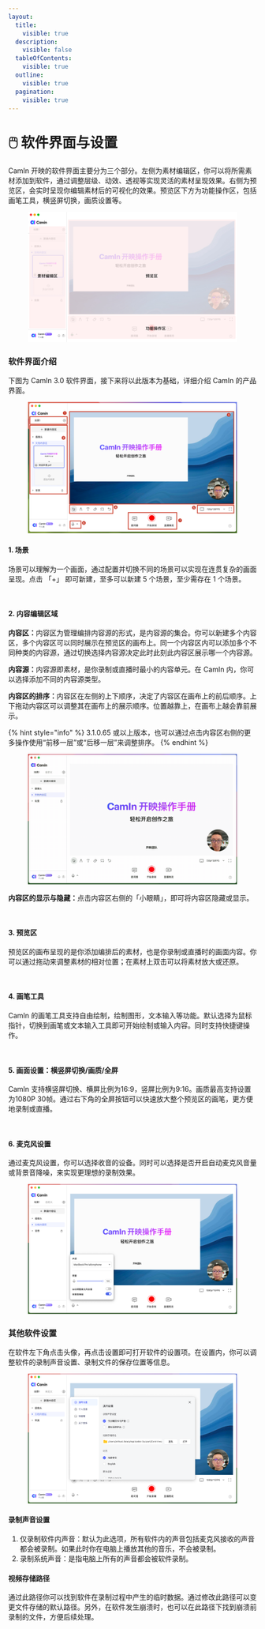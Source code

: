 ```yaml
---
layout:
  title:
    visible: true
  description:
    visible: false
  tableOfContents:
    visible: true
  outline:
    visible: true
  pagination:
    visible: true
---
```


# 🖱️ 软件界面与设置

CamIn 开映的软件界面主要分为三个部分。左侧为素材编辑区，你可以将所需素材添加到软件，通过调整层级、动效、透视等实现灵活的素材呈现效果。右侧为预览区，会实时呈现你编辑素材后的可视化的效果。预览区下方为功能操作区，包括画笔工具，横竖屏切换，画质设置等。

<figure><img src="../.gitbook/assets/Frame 1.jpg" alt=""><figcaption></figcaption></figure>

### 软件界面介绍

下图为 CamIn 3.0 软件界面，接下来将以此版本为基础，详细介绍 CamIn 的产品界面。

<figure><img src="../.gitbook/assets/image (59).png" alt=""><figcaption></figcaption></figure>

#### **1. 场景**

场景可以理解为一个画面，通过配置并切换不同的场景可以实现在连贯复杂的画面呈现。点击 「+」 即可新建，至多可以新建 5 个场景，至少需存在 1 个场景。

<figure><img src="../.gitbook/assets/2024-06-26 16.45.42.gif" alt=""><figcaption></figcaption></figure>

#### 2. 内容编辑区域

**内容区：**&#x5185;容区为管理编排内容源的形式，是内容源的集合。你可以新建多个内容区，多个内容区可以同时展示在预览区的画布上。同一个内容区内可以添加多个不同种类的内容源，通过切换选择内容源决定此时此刻此内容区展示哪一个内容源。

**内容源：**&#x5185;容源即素材，是你录制或直播时最小的内容单元。在 CamIn 内，你可以选择添加不同的内容源类型。

**内容区的排序：**&#x5185;容区在左侧的上下顺序，决定了内容区在画布上的前后顺序。上下拖动内容区可以调整其在画布上的展示顺序。位置越靠上，在画布上越会靠前展示。

{% hint style="info" %}
3.1.0.65 或以上版本，也可以通过点击内容区右侧的更多操作使用“前移一层”或“后移一层”来调整排序。
{% endhint %}

<figure><img src="../.gitbook/assets/2024-06-26 16.50.42.gif" alt=""><figcaption></figcaption></figure>

**内容区的显示与隐藏：**&#x70B9;击内容区右侧的「小眼睛」，即可将内容区隐藏或显示。

<figure><img src="../.gitbook/assets/2024-06-26 16.51.10 (1).gif" alt=""><figcaption></figcaption></figure>

#### 3. 预览区

预览区的画布呈现的是你添加编排后的素材，也是你录制或直播时的画面内容。你可以通过拖动来调整素材的相对位置；在素材上双击可以将素材放大或还原。

<figure><img src="../.gitbook/assets/2024-06-26 16.54.27.gif" alt=""><figcaption></figcaption></figure>

#### 4. 画笔工具

CamIn 的画笔工具支持自由绘制，绘制图形，文本输入等功能。默认选择为鼠标指针，切换到画笔或文本输入工具即可开始绘制或输入内容。同时支持快捷键操作。

<figure><img src="../.gitbook/assets/2024-06-26 16.59.40.gif" alt=""><figcaption></figcaption></figure>

#### 5. 画面设置：横竖屏切换/画质/全屏

CamIn 支持横竖屏切换、横屏比例为16:9，竖屏比例为9:16。画质最高支持设置为1080P 30帧。通过右下角的全屏按钮可以快速放大整个预览区的画笔，更方便地录制或直播。

<figure><img src="../.gitbook/assets/2024-06-26 17.11.55.gif" alt=""><figcaption></figcaption></figure>

#### 6. 麦克风设置

通过麦克风设置，你可以选择收音的设备。同时可以选择是否开启自动麦克风音量或背景音降噪，来实现更理想的录制效果。

<figure><img src="../.gitbook/assets/image (60).png" alt=""><figcaption></figcaption></figure>

### 其他软件设置

在软件左下角点击头像，再点击设置即可打开软件的设置项。在设置内，你可以调整软件的录制声音设置、录制文件的保存位置等信息。

<figure><img src="../.gitbook/assets/image (61).png" alt=""><figcaption></figcaption></figure>

#### 录制声音设置

1. 仅录制软件内声音：默认为此选项，所有软件内的声音包括麦克风接收的声音都会被录制。如果此时你在电脑上播放其他的音乐，不会被录制。
2. 录制系统声音：是指电脑上所有的声音都会被软件录制。

#### 视频存储路径

通过此路径你可以找到软件在录制过程中产生的临时数据。通过修改此路径可以变更文件存储的默认路径。另外，在软件发生崩溃时，也可以在此路径下找到崩溃前录制的文件，方便后续处理。
